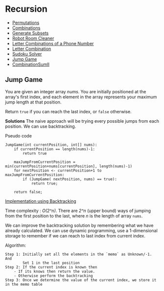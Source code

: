 # Recursion
- [Permutations](./Permutations.java)
- [Combinations](./Combinations.java)
- [Generate Subsets](./GenerateSubsets.java)
- [Robot Room Cleaner](./RobotRoomCleaner.java)
- [Letter Combinations of a Phone Number](./PhoneNumberLetterCombinations.java)
- [Letter Combination](./LetterCombination.java)
- [Sudoku Solver](./SudokuSolver.java)
- [Jump Game](#jump-game) 
- [CombinationSumII](./CombinationSumII.java)


## Jump Game
You are given an integer array _nums_. You are initially positioned at the array's first index, 
and each element in the array represents your maximum jump length at that position.

Return `true` if you can reach the last index, or `false` otherwise.

**Solutions**
The naive approach will be trying every possible jumps from each position. We can use backtracking.

Pseudo code
```text
JumpGame(int currentPosition, int[] nums):
    if currentPosition == length(nums)-1:
        return true
    
    maxJumpFromCurrentPosition = min(currentPosition+nums[currentPosition], length(nums)-1)
    for nextPosition <- currentPosition+1 to maxJumpFromCurrentPosition:
        if (JumpGame( nextPosition, nums) == true):
            return true;
    
    return false;
```
[Implementation using Backtracking](./JumpGame.java)

Time complexity : _O(2^n)_. There are _2^n_ (upper bound) ways of jumping from the 
first position to the last, where _n_ is the length of array `nums`.

We can improve the backtracking solution by remembering what we have 
already calculated. We can use dynamic programming, use a 1-dimensional 
storage to remember if we can reach to last index from current index.

Algorithm:
```text
Step 1: Initially set all the elements in the `memo` as Unknown/-1. And 
        Set 1 in the last position
Step 2: If the current index is known then
    - If its knows then return the value.
    - Otherwise perform the backtracking
Step 3: Once we determine the value of the current index, we store it in the memo table
```